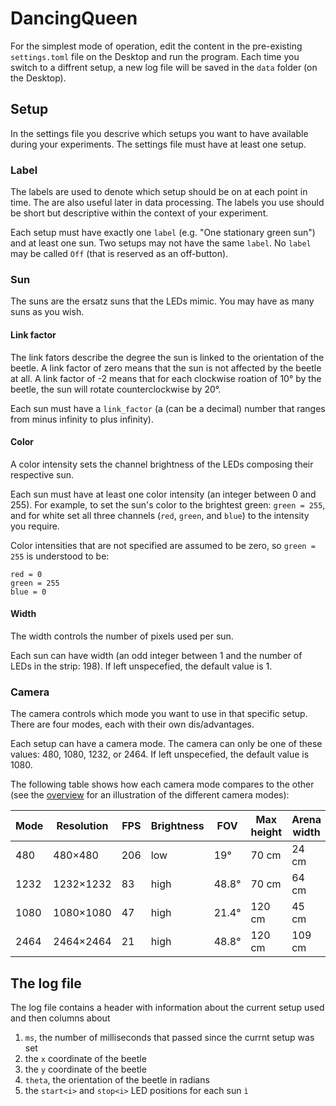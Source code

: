 # DancingQueen

For the simplest mode of operation, edit the content in the pre-existing `settings.toml` file on the Desktop and run the program. Each time you switch to a diffrent setup, a new log file will be saved in the `data` folder (on the Desktop). 

## Setup
In the settings file you descrive which setups you want to have available during your experiments. The settings file must have at least one setup. 

### Label
The labels are used to denote which setup should be on at each point in time. The are also useful later in data processing. The labels you use should be short but descriptive within the context of your experiment.

Each setup must have exactly one `label` (e.g. "One stationary green sun") and at least one sun. Two setups may not have the same `label`. No `label` may be called `Off` (that is reserved as an off-button). 

### Sun
The suns are the ersatz suns that the LEDs mimic. You may have as many suns as you wish.

#### Link factor
The link fators describe the degree the sun is linked to the orientation of the beetle. A link factor of zero means that the sun is not affected by the beetle at all. A link factor of -2 means that for each clockwise roation of 10° by the beetle, the sun will rotate counterclockwise by 20°.

Each sun must have a `link_factor` (a (can be a decimal) number that ranges from minus infinity to plus infinity).

#### Color
A color intensity sets the channel brightness of the LEDs composing their respective sun. 

Each sun must have at least one color intensity (an integer between 0 and 255). For example, to set the sun's color to the brightest green: `green = 255`, and for white set all three channels (`red`, `green`, and `blue`) to the intensity you require.

Color intensities that are not specified are assumed to be zero, so `green = 255` is understood to be:
```
red = 0
green = 255 
blue = 0
```

#### Width
The width controls the number of pixels used per sun.

Each sun can have width (an odd integer between 1 and the number of LEDs in the strip: 198). If left unspecefied, the default value is 1.

### Camera
The camera controls which mode you want to use in that specific setup. There are four modes, each with their own dis/advantages.

Each setup can have a camera mode. The camera can only be one of these values: 480, 1080, 1232, or 2464. If left unspecefied, the default value is 1080.

The following table shows how each camera mode compares to the other (see the [overview](./field_of_views.jpg) for an illustration of the different camera modes):

Mode|Resolution|FPS|Brightness|FOV|Max height|Arena width
---|---|---|---|---|---|---
480|480×480|206|low|19°|70 cm|24 cm
1232|1232×1232|83|high|48.8°|70 cm|64 cm
1080|1080×1080|47|high|21.4°|120 cm|45 cm
2464|2464×2464|21|high|48.8°|120 cm|109 cm

## The log file
The log file contains a header with information about the current setup used and then columns about 
1. `ms`, the number of milliseconds that passed since the currnt setup was set
2. the `x` coordinate of the beetle
3. the `y` coordinate of the beetle
4. `theta`, the orientation of the beetle in radians
5. the `start<i>` and `stop<i>` LED positions for each sun `ì`
